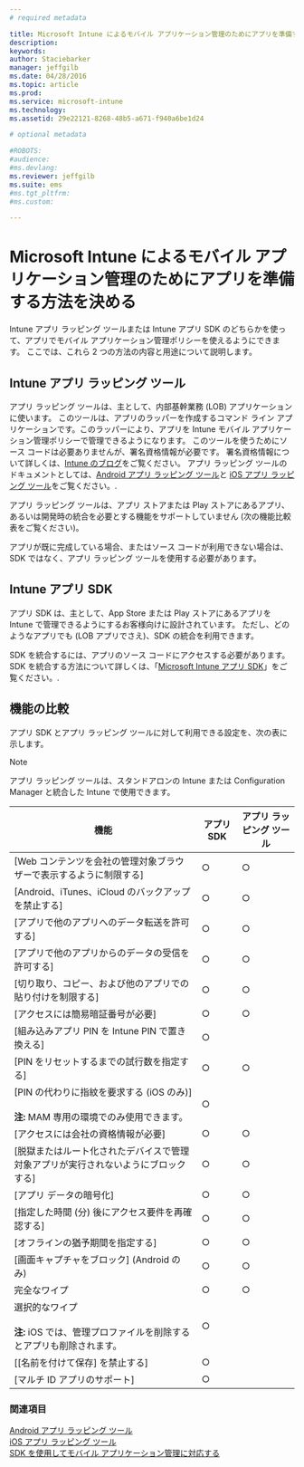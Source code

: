 ```yaml
---
# required metadata

title: Microsoft Intune によるモバイル アプリケーション管理のためにアプリを準備する方法を決める | Microsoft Intune
description:
keywords:
author: Staciebarker
manager: jeffgilb
ms.date: 04/28/2016
ms.topic: article
ms.prod:
ms.service: microsoft-intune
ms.technology:
ms.assetid: 29e22121-8268-48b5-a671-f940a6be1d24

# optional metadata

#ROBOTS:
#audience:
#ms.devlang:
ms.reviewer: jeffgilb
ms.suite: ems
#ms.tgt_pltfrm:
#ms.custom:

---
```


# Microsoft Intune によるモバイル アプリケーション管理のためにアプリを準備する方法を決める
Intune アプリ ラッピング ツールまたは Intune アプリ SDK のどちらかを使って、アプリでモバイル アプリケーション管理ポリシーを使えるようにできます。 ここでは、これら 2 つの方法の内容と用途について説明します。

## Intune アプリ ラッピング ツール
アプリ ラッピング ツールは、主として、内部基幹業務 (LOB) アプリケーションに使います。 このツールは、アプリのラッパーを作成するコマンド ライン アプリケーションです。このラッパーにより、アプリを Intune モバイル アプリケーション管理ポリシーで管理できるようになります。 このツールを使うためにソース コードは必要ありませんが、署名資格情報が必要です。  署名資格情報について詳しくは、[Intune のブログ](http://blogs.technet.com/b/microsoftintune/archive/2015/02/25/how-to-obtain-the-prerequisites-for-the-intune-app-wrapping-tool-for-ios.aspx)をご覧ください。 アプリ ラッピング ツールのドキュメントとしては、[Android アプリ ラッピング ツール](prepare-android-apps-for-mobile-application-management-with-the-microsoft-intune-app-wrapping-tool.md)と [iOS アプリ ラッピング ツール](prepare-ios-apps-for-mobile-application-management-with-the-microsoft-intune-app-wrapping-tool.md)をご覧ください。.

アプリ ラッピング ツールは、アプリ ストアまたは Play ストアにあるアプリ、あるいは開発時の統合を必要とする機能をサポートしていません (次の機能比較表をご覧ください)。

アプリが既に完成している場合、またはソース コードが利用できない場合は、SDK ではなく、アプリ ラッピング ツールを使用する必要があります。

## Intune アプリ SDK
アプリ SDK は、主として、App Store または Play ストアにあるアプリを Intune で管理できるようにするお客様向けに設計されています。 ただし、どのようなアプリでも (LOB アプリでさえ)、SDK の統合を利用できます。

SDK を統合するには、アプリのソース コードにアクセスする必要があります。 SDK を統合する方法について詳しくは、「[Microsoft Intune アプリ SDK](https://msdn.microsoft.com/library/mt627769.aspx)」をご覧ください。.

## 機能の比較
アプリ SDK とアプリ ラッピング ツールに対して利用できる設定を、次の表に示します。

> [!NOTE]
> アプリ ラッピング ツールは、スタンドアロンの Intune または Configuration Manager と統合した Intune で使用できます。

|機能|アプリ SDK|アプリ ラッピング ツール|
|-----------|---------------------|-----------|
|[Web コンテンツを会社の管理対象ブラウザーで表示するように制限する]|○|○|
|[Android、iTunes、iCloud のバックアップを禁止する]|○|○|
|[アプリで他のアプリへのデータ転送を許可する]|○|○|
|[アプリで他のアプリからのデータの受信を許可する]|○|○|
|[切り取り、コピー、および他のアプリでの貼り付けを制限する]|○|○|
|[アクセスには簡易暗証番号が必要]|○|○|
|[組み込みアプリ PIN を Intune PIN で置き換える]|○||
|[PIN をリセットするまでの試行数を指定する]|○|○|
|[PIN の代わりに指紋を要求する (iOS のみ)]<br></br>**注:** MAM 専用の環境でのみ使用できます。|○||
|[アクセスには会社の資格情報が必要]|○|○|
|[脱獄またはルート化されたデバイスで管理対象アプリが実行されないようにブロックする]|○|○|
|[アプリ データの暗号化]|○|○|
|[指定した時間 (分) 後にアクセス要件を再確認する]|○|○|
|[オフラインの猶予期間を指定する]|○|○|
|[画面キャプチャをブロック] (Android のみ)|○|○|
|完全なワイプ|○|○|
|選択的なワイプ <br></br>**注:** iOS では、管理プロファイルを削除するとアプリも削除されます。|○||
|[[名前を付けて保存] を禁止する] |○||
|[マルチ ID アプリのサポート]|○||

### 関連項目
[Android アプリ ラッピング ツール](prepare-android-apps-for-mobile-application-management-with-the-microsoft-intune-app-wrapping-tool.md)</br>
[iOS アプリ ラッピング ツール](prepare-ios-apps-for-mobile-application-management-with-the-microsoft-intune-app-wrapping-tool.md)</br>
[SDK を使用してモバイル アプリケーション管理に対応する](use-the-sdk-to-enable-apps-for-mobile-application-management.md)


<!--HONumber=May16_HO1-->


